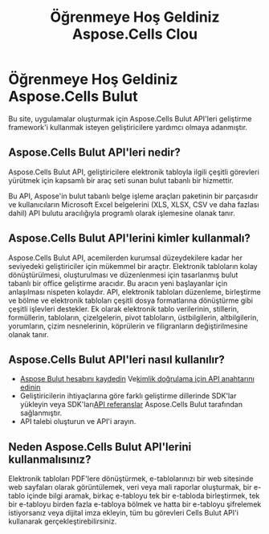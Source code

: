 ﻿---
title: Öğrenmeye Hoş Geldiniz Aspose.Cells Clou
type: docs
url: /tr/learn-aspose-cells-cloud
description: Öğrenmeye hoş geldiniz Aspose.Cells Bulut
weight: 10
---
# Öğrenmeye Hoş Geldiniz Aspose.Cells Bulut

Bu site, uygulamalar oluşturmak için Aspose.Cells Bulut API'leri geliştirme framework'i kullanmak isteyen geliştiricilere yardımcı olmaya adanmıştır.

## Aspose.Cells Bulut API'leri nedir?

 Aspose.Cells Bulut API, geliştiricilere elektronik tabloyla ilgili çeşitli görevleri yürütmek için kapsamlı bir araç seti sunan bulut tabanlı bir hizmettir.

Bu API, Aspose'in bulut tabanlı belge işleme araçları paketinin bir parçasıdır ve kullanıcıların Microsoft Excel belgelerini (XLS, XLSX, CSV ve daha fazlası dahil) API bulutu aracılığıyla programlı olarak işlemesine olanak tanır.

## Aspose.Cells Bulut API'lerini kimler kullanmalı?

Aspose.Cells Bulut API, acemilerden kurumsal düzeydekilere kadar her seviyedeki geliştiriciler için mükemmel bir araçtır. Elektronik tabloların kolay dönüştürülmesi, oluşturulması ve düzenlenmesi için tasarlanmış bulut tabanlı bir office geliştirme aracıdır. Bu aracın yeni başlayanlar için anlaşılması nispeten kolaydır. API, elektronik tabloları düzenleme, birleştirme ve bölme ve elektronik tabloları çeşitli dosya formatlarına dönüştürme gibi çeşitli işlevleri destekler. Ek olarak elektronik tablo verilerinin, stillerin, formüllerin, tabloların, çizelgelerin, pivot tabloların, üstbilgilerin, altbilgilerin, yorumların, çizim nesnelerinin, köprülerin ve filigranların değiştirilmesine olanak tanır.


## Aspose.Cells Bulut API'leri nasıl kullanılır?

- [Aspose Bulut hesabını kaydedin](https://id.containerize.com/signup) Ve[kimlik doğrulama için API anahtarını edinin](https://dashboard.aspose.cloud/applications)
- Geliştiricilerin ihtiyaçlarına göre farklı geliştirme dillerinde SDK'lar yükleyin veya SDK'ları[API referanslar](https://reference.aspose.cloud/cells/) Aspose.Cells Bulut tarafından sağlanmıştır.
- API talebi oluşturun ve API'i arayın.


## Neden Aspose.Cells Bulut API'lerini kullanmalısınız?

Elektronik tabloları PDF'lere dönüştürmek, e-tablolarınızı bir web sitesinde web sayfaları olarak görüntülemek, veri veya mali raporlar oluşturmak, bir e-tablo içinde bilgi aramak, birkaç e-tabloyu tek bir e-tabloda birleştirmek, tek bir e-tabloyu birden fazla e-tabloya bölmek ve hatta bir e-tabloyu şifrelemek istiyorsanız veya dijital imza ekleyin, tüm bu görevleri Cells Bulut API'i kullanarak gerçekleştirebilirsiniz.


